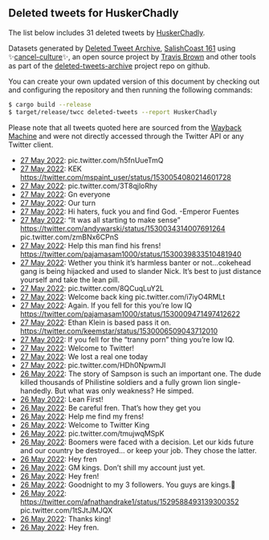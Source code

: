 ## Deleted tweets for HuskerChadly

The list below includes 31 deleted tweets by
[HuskerChadly](https://twitter.com/HuskerChadly).



Datasets generated by [Deleted Tweet Archive](https://twitter.com/deletedtweet161), 
[SalishCoast 161](https://twitter.com/SalishCoastA) using 
✨[cancel-culture](https://github.com/travisbrown/cancel-culture)✨, an open source project by 
[Travis Brown](https://twitter.com/travisbrown) and other tools as part of the 
[deleted-tweets-archive](https://github.com/salcoast/deleted-tweets-archive/) project repo on github.

You can create your own updated version of this document by checking out and configuring the
repository and then running the following commands:

```bash
$ cargo build --release
$ target/release/twcc deleted-tweets --report HuskerChadly
```

Please note that all tweets quoted here are sourced from the
[Wayback Machine](https://web.archive.org) and were not directly accessed through the Twitter API or
any Twitter client.

* [27 May 2022](https://web.archive.org/web/20220527052233/https://twitter.com/HuskerChadly/status/1530056772324675585): pic.twitter.com/h5fnUueTmQ <!--1530056772324675585-->
* [27 May 2022](https://web.archive.org/web/20220527051431/https://twitter.com/HuskerChadly/status/1530054718193651713): KEK https://twitter.com/mspaint_user/status/1530054080214601728 <!--1530054718193651713-->
* [27 May 2022](https://web.archive.org/web/20220527045852/https://twitter.com/HuskerChadly/status/1530050797081399296): pic.twitter.com/3T8qjloRhy <!--1530050797081399296-->
* [27 May 2022](https://web.archive.org/web/20220527045906/https://twitter.com/HuskerChadly/status/1530050718652047361): Gn everyone <!--1530050718652047361-->
* [27 May 2022](https://web.archive.org/web/20220527044944/https://twitter.com/HuskerChadly/status/1530047902705455104): Our turn <!--1530047902705455104-->
* [27 May 2022](https://web.archive.org/web/20220527044724/https://twitter.com/HuskerChadly/status/1530047817858830336): Hi haters, fuck you and find God.                                  -Emperor Fuentes <!--1530047817858830336-->
* [27 May 2022](https://web.archive.org/web/20220527043538/https://twitter.com/HuskerChadly/status/1530044874589974528): “It was all starting to make sense”  https://twitter.com/andywarski/status/1530034314007691264  pic.twitter.com/zmBNx6CPnS <!--1530044874589974528-->
* [27 May 2022](https://web.archive.org/web/20220527042719/https://twitter.com/HuskerChadly/status/1530042770060197888): Help this man find his frens! https://twitter.com/pajamasam1000/status/1530039833510481940 <!--1530042770060197888-->
* [27 May 2022](https://web.archive.org/web/20220527031759/https://twitter.com/HuskerChadly/status/1530025379179659265): Wether you think it’s harmless banter or not…cokehead gang is being hijacked and used to slander Nick. It’s best to just distance yourself and take the lean pill. <!--1530025379179659265-->
* [27 May 2022](https://web.archive.org/web/20220527023904/https://twitter.com/HuskerChadly/status/1530015549769523203): pic.twitter.com/8QCuqLuY2L <!--1530015549769523203-->
* [27 May 2022](https://web.archive.org/web/20220527023440/https://twitter.com/HuskerChadly/status/1530014444884992009): Welcome back king pic.twitter.com/i7iyO4RMLt <!--1530014444884992009-->
* [27 May 2022](https://web.archive.org/web/20220527021720/https://twitter.com/HuskerChadly/status/1530010050361696258): Again. If you fell for this you’re low IQ https://twitter.com/pajamasam1000/status/1530009471497412622 <!--1530010050361696258-->
* [27 May 2022](https://web.archive.org/web/20220527021346/https://twitter.com/HuskerChadly/status/1530009109994545170): Ethan Klein is based pass it on. https://twitter.com/keemstar/status/1530006509043712010 <!--1530009109994545170-->
* [27 May 2022](https://web.archive.org/web/20220527011006/https://twitter.com/HuskerChadly/status/1529993179306524675): If you fell for the “tranny porn” thing you’re low IQ. <!--1529993179306524675-->
* [27 May 2022](https://web.archive.org/web/20220527010530/https://twitter.com/HuskerChadly/status/1529992004805054493): Welcome to Twitter! <!--1529992004805054493-->
* [27 May 2022](https://web.archive.org/web/20220527010254/https://twitter.com/HuskerChadly/status/1529991476888981504): We lost a real one today <!--1529991476888981504-->
* [27 May 2022](https://web.archive.org/web/20220527010220/https://twitter.com/HuskerChadly/status/1529991195216302094): pic.twitter.com/HDh0NpwmJl <!--1529991195216302094-->
* [26 May 2022](https://web.archive.org/web/20220526213440/https://twitter.com/HuskerChadly/status/1529939053335945221): The story of Sampson is such an important one. The dude killed thousands of Philistine soldiers and a fully grown lion single-handedly. But what was only weakness? He simped. <!--1529939053335945221-->
* [26 May 2022](https://web.archive.org/web/20220526210148/https://twitter.com/HuskerChadly/status/1529930780683780097): Lean First! <!--1529930780683780097-->
* [26 May 2022](https://web.archive.org/web/20220526205904/https://twitter.com/HuskerChadly/status/1529930072546758658): Be careful fren. That’s how they get you <!--1529930072546758658-->
* [26 May 2022](https://web.archive.org/web/20220526205809/https://twitter.com/HuskerChadly/status/1529929692660350992): Help me find my frens! <!--1529929692660350992-->
* [26 May 2022](https://web.archive.org/web/20220526194316/https://twitter.com/HuskerChadly/status/1529910137539940379): Welcome to Twitter King <!--1529910137539940379-->
* [26 May 2022](https://web.archive.org/web/20220526193931/https://twitter.com/HuskerChadly/status/1529909977216843778): pic.twitter.com/tmujwqMSpK <!--1529909977216843778-->
* [26 May 2022](https://web.archive.org/web/20220526140027/https://twitter.com/HuskerChadly/status/1529824487897583616): Boomers were faced with a decision. Let our kids future and our country be destroyed… or keep your job. They chose the latter. <!--1529824487897583616-->
* [26 May 2022](https://web.archive.org/web/20220526133440/https://twitter.com/HuskerChadly/status/1529818005462560768): Hey fren <!--1529818005462560768-->
* [26 May 2022](https://web.archive.org/web/20220526133421/https://twitter.com/HuskerChadly/status/1529817920892706817): GM kings. Don’t shill my account just yet. <!--1529817920892706817-->
* [26 May 2022](https://web.archive.org/web/20220526125453/https://twitter.com/HuskerChadly/status/1529807981021470723): Hey fren! <!--1529807981021470723-->
* [26 May 2022](https://web.archive.org/web/20220526041714/https://twitter.com/HuskerChadly/status/1529677963419127808): Goodnight to my 3 followers. You guys are kings.💚 <!--1529677963419127808-->
* [26 May 2022](https://web.archive.org/web/20220526035122/https://twitter.com/HuskerChadly/status/1529671456573071360): https://twitter.com/afnathandrake1/status/1529588493139300352  pic.twitter.com/1tSJtJMJQX <!--1529671456573071360-->
* [26 May 2022](https://web.archive.org/web/20220526025642/https://twitter.com/HuskerChadly/status/1529657588752732160): Thanks king! <!--1529657588752732160-->
* [26 May 2022](https://web.archive.org/web/20220526025155/https://twitter.com/HuskerChadly/status/1529656489870299137): Hey fren. <!--1529656489870299137-->
